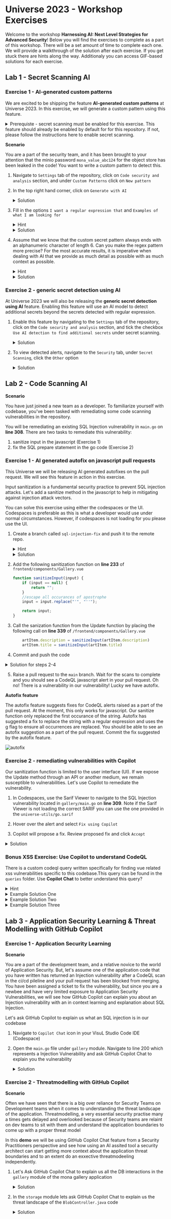 # Universe 2023 - Workshop Exercises

Welcome to the workshop **Harnessing AI: Next Level Strategies for Advanced Security**!
Below you will find the exercises to complete as a part of this workshop. There will be a set amount of time to complete each one.
We will provide a walkthrough of the solution after each exercise.
If you get stuck there are hints along the way. Additionaly you can access GIF-based solutions for each exercise.


## Lab 1 - Secret Scanning AI 

### Exercise 1 - AI-generated custom patterns

We are excited to be shipping the feature **AI-generated custom patterns** at Universe 2023.
In this exercise, we will generate a custom pattern using this feature. 
<details>
<summary>Prerequiste - secret scanning must be enabled for this exercise. This feature should already be enabled by default for for this repository. If not, please follow the instructions here to enable secret scanning. </summary>

1. Navigate to the `Settings` tab of the repository, click on the `Code security and analysis` section, and click `Enable` under secret scanning.

    ![secret-scanning-enablement](https://github.com/octodemo/universe-wip/assets/68650974/fd1e12ad-5f36-4a77-a3a5-6e97db61c6ad)

</details>

**Scenario**

You are a part of the security team, and it has been brought to your attention that the minio password `mona_value_abc124` for the object store has been leaked in the code!
You want to write a custom pattern to detect this.

1. Navigate to `Settings` tab of the repository, click on `Code security and analysis` section, and under `Custom Patterns` click on `New pattern`
2. In the top right hand corner, click on `Generate with AI`
     <details>
    <summary> Solution </summary>
       
    ![secret-scanning-custom-ai-setting](https://github.com/octodemo/universe-wip/assets/68650974/ae7156c6-268e-4b56-8cb5-ad30c5fd1a2f)
    
     </details>

3. Fill in the options `I want a regular expression that` and `Examples of what I am looking for`

    <details>
      <summary> Hint </summary>
      You want to find a string that starts with `mona_value_`
    </details>
    
    <details>
      <summary> Solution </summary>
      
      ![secret-scanning-mona-value](https://github.com/octodemo/universe-wip/assets/68650974/052be656-400a-4f25-a0be-9d9f90602f93)
   
    </details>
    
4. Assume that we know that the custom secret pattern always ends with an alphanumeric character of length 6. Can you make the regex pattern more precise? For the most accurate results, it is imperative when dealing with AI that we provide as much detail as possible with as much context as possible.

    <details>
      <summary> Hint </summary>
      Provide the AI with more details about the pattern. Consider factors such as length. What about character composition? Is it entirely numerical? 
    </details>

    <details>
      <summary> Solution </summary>
      
      ![mona-value-6](https://github.com/octodemo/universe-wip/assets/68650974/e7eca0d5-98fb-4425-9da8-e1ae8a282df1)

    </details>

### Exercise 2 - generic secret detection using AI

At Universe 2023 we will also be releasing the **generic secret detection using AI** feature. Enabling this feature will use an AI model to detect additional secrets beyond the secrets detected with regular expression.

1. Enable this feature by navigating to the `Settings` tab of the repository, click on the `Code security and analysis` section, and tick the checkbox `Use AI detection to find additional secrets` under secret scanning.

   <details>
      <summary> Solution </summary>
    
   ![generic-ai-secret](https://github.com/octodemo/universe-wip/assets/68650974/0519aa0d-75a8-45e3-9fc5-f8d34ffd9bb2)

    </details>

2. To view detected alerts, navigate to the `Security` tab, under `Secret Scanning`, click the `Other` option

   <details>
      <summary> Solution </summary>
    
     ![generic-ai-alert](https://github.com/octodemo/universe-wip/assets/68650974/d8649f81-df12-4207-b533-09aec4f4e523)

    </details>

## Lab 2 - Code Scanning AI


**Scenario**

You have just joined a new team as a developer. To familiarize yourself with codebase, you've been tasked with remediating some code scanning vulnerabilities in the repository.

You will be remediating an existing SQL Injection vulnerability in `main.go` on **line 308**.
There are two tasks to remediate this vulnerability:
1. sanitize input in the javascript (Exercise 1)
2. fix the SQL prepare statement in the go code (Exercise 2)

### Exercise 1 - AI generated autofix on javascript pull requests

This Universe we will be releasing AI generated autofixes on the pull request. We will see this feature in action in this exercise. 

Input sanitization is a fundamental security practice to prevent SQL injection attacks. Let's add a sanitize method in the javascript to help in mitigating against injection attack vectors.

You can solve this exercise using either the codespaces or the UI. Codespaces is preferable as this is what a developer would use under normal circumstances. However, if codespaces is not loading for you please use the UI. 


1. Create a branch called `sql-injection-fix` and push it to the remote repo.

    <details>
      <summary> Hint </summary>
      Run the command:
        
      ```
        $ git checkout -b sql-injection-fix
        $ git push -u origin sql-injection-fix
      ```
     </details>

    <details>
      <summary> Solution </summary>  
        
      ![create-branch](https://github.com/octodemo/universe-wip/assets/68650974/4a162cb4-62d7-4ce6-9114-c5efefe60b2d)
  
    </details>
     

2. Add the following sanitization function on **line 233** of `frontend/components/Gallery.vue`

    ```js
    function sanitizeInput(input) {
        if (input == null) {
            return "";
        }
        //escape all occurances of apostrophe
        input = input.replace("'", "''");
    
        return input;
    }
    ```

3. Call the sanization function from the Update function by placing the following call on **line 339** of `/frontend/components/Gallery.vue`

    ```js
        artItem.description = sanitizeInput(artItem.description)
        artItem.title = sanitizeInput(artItem.title)
    ```

4. Commit and push the code

<details>
   <summary> Solution for steps 2-4 </summary>  
    
   ![sanitization](https://github.com/octodemo/universe-wip/assets/68650974/a85a6690-607d-467e-b6bf-3566ad73d5b9)
   
</details>

5. Raise a pull request to the `main` branch. Wait for the scans to complete and you should see a CodeQL javascript alert in your pull request. Oh no! There is a vulnerability in our vulnerability! Lucky we have autofix.

**Autofix feature**

The autofix feature suggests fixes for CodeQL alerts raised as a part of the pull request. At the moment, this only works for javascript. Our sanitize function only replaced the first occurance of the string. Autofix has suggested a fix to replace the string with a regular expression and uses the g flag to ensure all occurrences are replaced. You should be able to see an autofix suggestion as a part of the pull request. Commit the fix suggested by the autofix feature.

![autofix](https://github.com/octodemo/universe-wip/assets/68650974/5a8e2c68-fc68-47b1-ae6d-c0814444530c)


### Exercise 2 - remediating vulnerabilities with Copilot

Our sanitization function is limited to the user interface (UI). If we expose the Update method through an API or another medium, we remain susceptible to vulnerabilities. Let's use Copilot to remediate the vulnerability. 

1. In Codespaces, use the Sarif Viewer to navigate to the SQL Injection vulnerability located in `gallery/main.go` on **line 309**. Note if the Sarif Viewer is not loading the correct SARIF you can use the one provided in the `universe-utils/go.sarif`
   
2. Hover over the alert and select `Fix using Copilot`
3. Copilot will propose a fix. Review proposed fix and click `Accept`

<details>
   <summary> Solution </summary>  

![copilot-fix](https://github.com/octodemo/universe-wip/assets/68650974/8d8e7e54-ba87-444a-92fb-17f22f7a730a)

</details>

### Bonus XSS Exercise: Use Copilot to understand CodeQL 

There is a custom codeql query written specifically for finding vue related xss vulnerabilities specific to this codebase.This query can be found in the `queries` folder. Use **Copilot Chat** to better understand this query?

<details>
    <summary> Hint </summary>  
        
     Context is key. To get the most accurate results make sure you provide copilot with as much information as possible. Add the necessary files for context
  
</details>

<details>
   <summary> Example Solution One </summary>  
    
   Open the `queries/vue-xss.ql` file in the editor. In Copilot Chat ask: `/explain how vue-xss.ql works`
   

   ![vscode-codeql-part-one](https://github.com/octodemo/universe-wip/assets/68650974/c86f17f3-4526-42f7-8769-943fa70a7ed4)


</details>

<details>
   <summary> Example Solution Two </summary>  

   Open the `.github/codeql/codeql-config.yml` file in the editor. In Copilot Chat ask: `/explain what this codeql-config.yml does`
    
   ![vscode-codeql-part-two](https://github.com/octodemo/universe-wip/assets/68650974/5af24638-8216-4622-9af5-7e7a1fb189cc)

   
</details>

<details>
   <summary> Example Solution Three </summary>  

   Open the `.github/workflows/codeql.yml` file in the editor. In Copilot Chat ask: `/explain how codeql.yml works`
    
   ![vscode-codeql-part-three](https://github.com/octodemo/universe-wip/assets/68650974/7ce1188a-9e11-49be-bfbc-90dff73f4ed1)
  
</details>

## Lab 3 - Application Security Learning & Threat Modelling with GitHub Copilot  

### Exercise 1 - Application Security Learning

**Scenario**

You are a part of the development team, and a relative novice to the world of Application Security. But, let's assume one of the application code that you have written has returned an Injection vulnerability after a CodeQL scan in the ci/cd pileline and your pull request has been blocked from merging. 
You have been assigned a ticket to fix the vulnerability, but since you are a newbee and have very limited exposure to Application Security Vulnerabilities, we will see how GitHub Copilot can explain you about an Injection vulnerability with an in context learning and explanation about SQL Injection.

Let's ask GitHub Copilot to explain us what an SQL injection is in our codebase

1. Navigate to `Copilot Chat` icon in your VisuL Studio Code IDE (Codespace)
2. Open the `main.go` file under `gallery` module. Navigate to line 200 which represents a Injection Vulnerability and ask GitHub Copilot Chat to explain you the vulnerability
     <details>
    <summary> Solution </summary>
       
    ![learn-app-sec](https://github.com/octodemo/universe-wip/assets/79184790/e50d3566-5829-41eb-8782-f226bbfed061)

     </details>

### Exercise 2 - Threatmodelling with GitHub Copilot

**Scenario**

Often we have seen that there is a big over reliance for Security Teams on Development teams when it comes to understanding the threat landscape of the application. Threatmodelling, a very essential security practise many a times gets delayed and overlooked because of Security teams are relaint on dev teams to sit with them and understand the application boundaries to come up with a proper threat model

In this **demo** we will be using GitHub Copilot Chat feature from a Security Practitioners perspective and see how using an AI assited tool a security architect can start getting more context about the application threat boundaries and to an extent do an exxective threatmodeeling independently.

1. Let's Ask GitHub Copilot Chat to explain us all the DB interactions in the `gallery` module of the mona gallery application
    <details>
    <summary> Solution </summary>
       
   ![threat-modelling-1](https://github.com/octodemo/universe-wip/assets/79184790/104c8234-4eb0-40d2-8ce4-949ac8cc6571)
    </details>

    
2. In the `storage` module lets ask GitHub Copilot Chat to explain us the threat landscape of the `BlobController.java` code
    <details>
    <summary> Solution </summary>
        
   ![threat-model-2](https://github.com/octodemo/universe-wip/assets/79184790/ce465948-c039-482f-bba4-1890230d48ce)

    </details>








